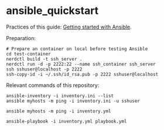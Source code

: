 # ansible_quickstart

Practices of this guide: [Getting started with Ansible](https://docs.ansible.com/ansible/latest/getting_started/index.html).

Preparation:
```shell
# Prepare an container on local before testing Ansible
cd test-container
nerdctl build -t ssh_server .
nerdctl run -d -p 2222:22 --name ssh_container ssh_server
ssh sshuser@localhost -p 2222
ssh-copy-id -i ~/.ssh/id_rsa.pub -p 2222 sshuser@localhost
```

Relevant commands of this repository:
```shell
ansible-inventory -i inventory.ini --list
ansible myhosts -m ping -i inventory.ini -u sshuser

ansible myhosts -m ping -i inventory.yml

ansible-playbook -i inventory.yml playbook.yml

```
